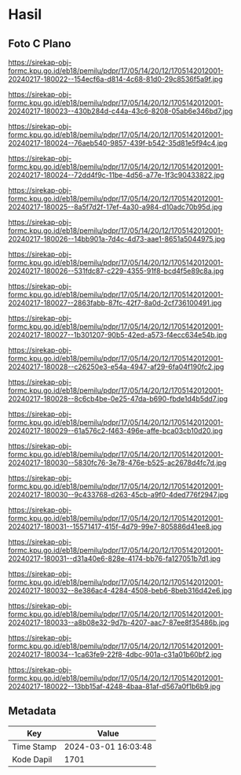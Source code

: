 # Hasil

## Foto C Plano

https://sirekap-obj-formc.kpu.go.id/eb18/pemilu/pdpr/17/05/14/20/12/1705142012001-20240217-180022--154ecf6a-d814-4c68-81d0-29c8536f5a9f.jpg

https://sirekap-obj-formc.kpu.go.id/eb18/pemilu/pdpr/17/05/14/20/12/1705142012001-20240217-180023--430b284d-c44a-43c6-8208-05ab6e346bd7.jpg

https://sirekap-obj-formc.kpu.go.id/eb18/pemilu/pdpr/17/05/14/20/12/1705142012001-20240217-180024--76aeb540-9857-439f-b542-35d81e5f94c4.jpg

https://sirekap-obj-formc.kpu.go.id/eb18/pemilu/pdpr/17/05/14/20/12/1705142012001-20240217-180024--72dd4f9c-11be-4d56-a77e-1f3c90433822.jpg

https://sirekap-obj-formc.kpu.go.id/eb18/pemilu/pdpr/17/05/14/20/12/1705142012001-20240217-180025--8a5f7d2f-17ef-4a30-a984-d10adc70b95d.jpg

https://sirekap-obj-formc.kpu.go.id/eb18/pemilu/pdpr/17/05/14/20/12/1705142012001-20240217-180026--14bb901a-7d4c-4d73-aae1-8651a5044975.jpg

https://sirekap-obj-formc.kpu.go.id/eb18/pemilu/pdpr/17/05/14/20/12/1705142012001-20240217-180026--531fdc87-c229-4355-91f8-bcd4f5e89c8a.jpg

https://sirekap-obj-formc.kpu.go.id/eb18/pemilu/pdpr/17/05/14/20/12/1705142012001-20240217-180027--2863fabb-87fc-42f7-8a0d-2cf736100491.jpg

https://sirekap-obj-formc.kpu.go.id/eb18/pemilu/pdpr/17/05/14/20/12/1705142012001-20240217-180027--1b301207-90b5-42ed-a573-f4ecc634e54b.jpg

https://sirekap-obj-formc.kpu.go.id/eb18/pemilu/pdpr/17/05/14/20/12/1705142012001-20240217-180028--c26250e3-e54a-4947-af29-6fa04f190fc2.jpg

https://sirekap-obj-formc.kpu.go.id/eb18/pemilu/pdpr/17/05/14/20/12/1705142012001-20240217-180028--8c6cb4be-0e25-47da-b690-fbde1d4b5dd7.jpg

https://sirekap-obj-formc.kpu.go.id/eb18/pemilu/pdpr/17/05/14/20/12/1705142012001-20240217-180029--61a576c2-f463-496e-affe-bca03cb10d20.jpg

https://sirekap-obj-formc.kpu.go.id/eb18/pemilu/pdpr/17/05/14/20/12/1705142012001-20240217-180030--5830fc76-3e78-476e-b525-ac2678d4fc7d.jpg

https://sirekap-obj-formc.kpu.go.id/eb18/pemilu/pdpr/17/05/14/20/12/1705142012001-20240217-180030--9c433768-d263-45cb-a9f0-4ded776f2947.jpg

https://sirekap-obj-formc.kpu.go.id/eb18/pemilu/pdpr/17/05/14/20/12/1705142012001-20240217-180031--15571417-415f-4d79-99e7-805886d41ee8.jpg

https://sirekap-obj-formc.kpu.go.id/eb18/pemilu/pdpr/17/05/14/20/12/1705142012001-20240217-180031--d31a40e6-828e-4174-bb76-fa127051b7d1.jpg

https://sirekap-obj-formc.kpu.go.id/eb18/pemilu/pdpr/17/05/14/20/12/1705142012001-20240217-180032--8e386ac4-4284-4508-beb6-8beb316d42e6.jpg

https://sirekap-obj-formc.kpu.go.id/eb18/pemilu/pdpr/17/05/14/20/12/1705142012001-20240217-180033--a8b08e32-9d7b-4207-aac7-87ee8f35486b.jpg

https://sirekap-obj-formc.kpu.go.id/eb18/pemilu/pdpr/17/05/14/20/12/1705142012001-20240217-180034--1ca63fe9-22f8-4dbc-901a-c31a01b60bf2.jpg

https://sirekap-obj-formc.kpu.go.id/eb18/pemilu/pdpr/17/05/14/20/12/1705142012001-20240217-180022--13bb15af-4248-4baa-81af-d567a0f1b6b9.jpg


## Metadata

| Key        | Value               |
| ---------- | ------------------- |
| Time Stamp | 2024-03-01 16:03:48 |
| Kode Dapil | 1701                |



